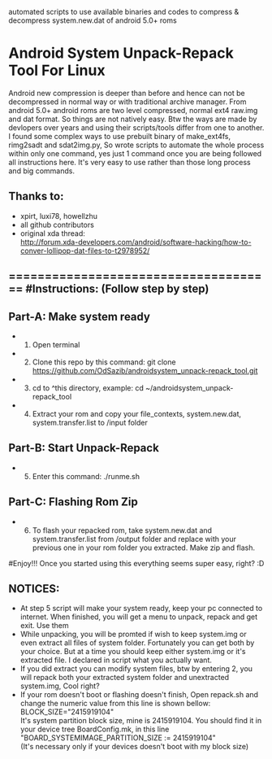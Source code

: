 automated scripts to use available binaries and codes to compress & decompress system.new.dat of android 5.0+ roms
# Android System Unpack-Repack Tool For Linux
Android new compression is deeper than before and hence can not be decompressed in normal way or with traditional archive manager. From android 5.0+ android roms are two level compressed, normal ext4 raw.img and dat format. So things are not natively easy.
Btw the ways are made by devlopers over years and using their scripts/tools differ from one to another. I found some complex ways to use prebuilt binary of make_ext4fs, rimg2sadt and sdat2img.py, So wrote scripts to automate the whole process within only one command, yes just 1 command once you are being followed all instructions here. It's very easy to use rather than those long process and big commands.

Thanks to: 
------------------------------------
- xpirt, luxi78, howellzhu 
- all github contributors
- original xda thread:<br/>http://forum.xda-developers.com/android/software-hacking/how-to-conver-lollipop-dat-files-to-t2978952/

=====================================
#Instructions: (Follow step by step)
------------------------------------

Part-A: Make system ready
------------------------------------
- 1. Open terminal
- 2. Clone this repo by this command: git clone https://github.com/OdSazib/androidsystem_unpack-repack_tool.git
- 3. cd to ^this directory, example: cd ~/androidsystem_unpack-repack_tool
- 4. Extract your rom and copy your file_contexts, system.new.dat, system.transfer.list to /input folder

Part-B: Start Unpack-Repack
------------------------------------
- 5. Enter this command: ./runme.sh

Part-C: Flashing Rom Zip
------------------------------------
- 6. To flash your repacked rom, take system.new.dat and system.transfer.list from /output folder and replace with your previous one in your rom folder you extracted. Make zip and flash.

#Enjoy!!!
Once you started using this everything seems super easy, right? :D

NOTICES:
--------
- At step 5 script will make your system ready, keep your pc connected to internet. When finished, you will get a menu to unpack, repack and get exit. Use them 
- While unpacking, you will be promted if wish to keep system.img or even extract all files of system folder. Fortunately you can get both by your choice. But at a time you should keep either system.img or it's extracted file. I declared in script what you actually want.
- If you did extract you can modify system files, btw by entering 2, you will repack both your extracted system folder and unextracted system.img, Cool right?
- If your rom doesn't boot or flashing doesn't finish, Open repack.sh and change the numeric value from this line is shown bellow:<br/>
   BLOCK_SIZE="2415919104" <br/>
   It's system partition block size, mine is 2415919104. You should find it in your device tree BoardConfig.mk, in this line "BOARD_SYSTEMIMAGE_PARTITION_SIZE := 2415919104" <br/>(It's necessary only if your devices doesn't boot with my block size)
